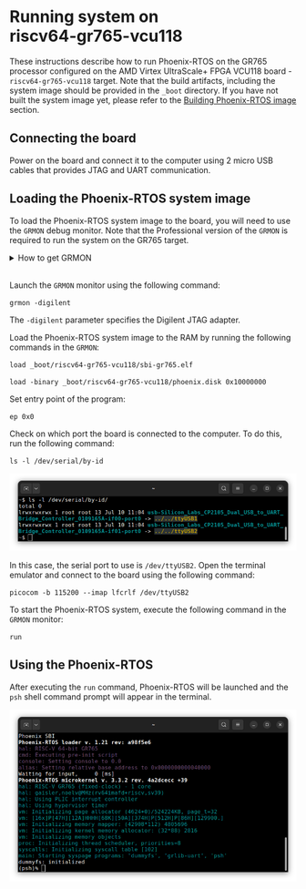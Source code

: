 # Running system on <nobr>riscv64-gr765-vcu118</nobr>

These instructions describe how to run Phoenix-RTOS on the GR765 processor configured on the AMD Virtex UltraScale+
FPGA VCU118 board - `riscv64-gr765-vcu118` target. Note that the build artifacts, including the system image should be
provided in the `_boot` directory. If you have not built the system image yet, please refer to the
[Building Phoenix-RTOS image](../building/index.md) section.

## Connecting the board

Power on the board and connect it to the computer using 2 micro USB cables that provides JTAG and UART communication.

## Loading the Phoenix-RTOS system image

To load the Phoenix-RTOS system image to the board, you will need to use the `GRMON` debug monitor. Note that the
Professional version of the `GRMON` is required to run the system on the GR765 target.

<details>
<summary>How to get GRMON</summary>

- Download the GRMON software from the [official website](https://www.gaisler.com/products/grmon4).
- After downloading the archive, extract it and optionally add the `grmon` binary to the `PATH` variable.
- Install Digilent Adept Runtime for debug link connection as described in the
[GRMON User's Manual](https://download.gaisler.com/products/GRMON4/doc/grmon4.pdf).

</details>
</br>

Launch the `GRMON` monitor using the following command:

```console
grmon -digilent
```

The `-digilent` parameter specifies the Digilent JTAG adapter.

Load the Phoenix-RTOS system image to the RAM by running the following commands in the `GRMON`:

```console
load _boot/riscv64-gr765-vcu118/sbi-gr765.elf
```

```console
load -binary _boot/riscv64-gr765-vcu118/phoenix.disk 0x10000000
```

Set entry point of the program:

```console
ep 0x0
```

Check on which port the board is connected to the computer. To do this, run the following command:

```console
ls -l /dev/serial/by-id
```

![Image](../_static/images/quickstart/gr765-ls.png)

In this case, the serial port to use is `/dev/ttyUSB2`. Open the terminal emulator and connect to the board using the
following command:

```console
picocom -b 115200 --imap lfcrlf /dev/ttyUSB2
```

To start the Phoenix-RTOS system, execute the following command in the `GRMON` monitor:

```console
run
```

## Using the Phoenix-RTOS

After executing the `run` command, Phoenix-RTOS will be launched and the `psh` shell command prompt will appear in the
terminal.

![Image](../_static/images/quickstart/gr765-start.png)
